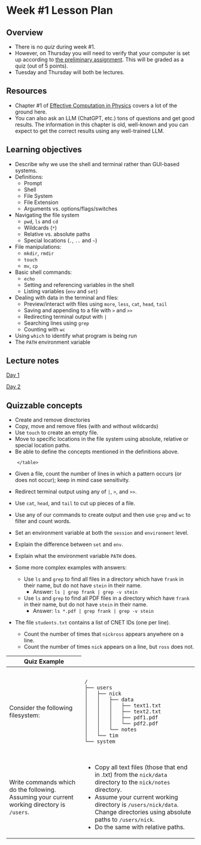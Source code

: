 # Week #1 Lesson Plan

## Overview
* There is no _quiz_ during week \#1.
* However, on Thursday you will need to verify that your computer is set up according to [the preliminary assignment](../assignments/prelims.md). This will be graded as a quiz (out of 5 points).
* Tuesday and Thursday will both be lectures.

## Resources
* Chapter \#1 of [Effective Computation in Physics](http://lilith.fisica.ufmg.br/~dickman/transfers/comp/textos/Effective%20Computation%20in%20Physics%20(Python).pdf) covers a lot of the ground here. 
* You can also ask an LLM (ChatGPT, etc.) tons of questions and get good results. The information in this chapter is old, well-known and you can expect to get the correct results using any well-trained LLM.

## Learning objectives

* Describe why we use the shell and terminal rather than GUI-based systems.
* Definitions:
  * Prompt
  * Shell
  * File System
  * File Extension
  * Arguments vs. options/flags/switches 
* Navigating the file system
  * `pwd`, `ls` and `cd`
  * Wildcards (`*`)
  * Relative vs. absolute paths
  * Special locations (`.`, `..` and `~`)
* File manipulations:
  * `mkdir`, `rmdir`
  * `touch`
  * `mv`, `cp`
* Basic shell commands:
  * `echo`
  * Setting and referencing variables in the shell
  * Listing variables (`env` and `set`)
* Dealing with data in the terminal and files:
  * Preview/interact with files using `more`, `less`, `cat`, `head`, `tail`
  * Saving and appending to a file with `>` and `>>`
  * Redirecting terminal output with `|`
  * Searching lines using `grep` 
  * Counting with `wc`
* Using `which` to identify what program is being run
* The `PATH` environment variable

## Lecture notes

[Day 1](../class_notes/01_terminal_cmd_line_shell.md)

[Day 2](../class_notes/02_more_shell_and_env.md)

## Quizzable concepts

* Create and remove directories
* Copy, move and remove files (with and without wildcards)
* Use `touch` to create an empty file.
* Move to specific locations in the file system using absolute, relative or special location paths.
* Be able to define the concepts mentioned in the definitions above.

<table>
    <thead>
        <tr>
            <th>Quiz Example</th>
        </tr>
    </thead>
    <tbody>
        <tr>
        <td>Consider the following filesystem:
        </td>
            <td>
                <pre><code>
/
├── users
│   ├── nick
│   │   ├── data
│   │   │   ├── text1.txt
│   │   │   ├── text2.txt
│   │   │   ├── pdf1.pdf
│   │   │   └── pdf2.pdf
│   │   └── notes
│   └── tim
└── system
                </code></pre>
        </td>
        </tr>
        <tr>
        <td>
        Write commands which do the following. Assuming your current working directory is <code>/users</code>.
        </td>
        <td>
        <ul>
        <li>Copy all text files (those that end in .txt) from the <code>nick/data</code> directory to the <code>nick/notes</code> directory.</li>
        <li>Assume your current working directory is <code>/users/nick/data</code>. Change directories using absolute paths to <code>/users/nick</code>.</li>
        <li>Do the same with relative paths.</li>
        </ul>
        </td>
        </tr>
        
        </table>

- Given a file, count the number of lines in which a pattern occurs (or does not occur); keep in mind case sensitivity.
- Redirect terminal output using any of `|`, `>`, and `>>`.
- Use `cat`, `head`, and `tail` to cut up pieces of a file.
- Use any of our commands to create output and then use `grep` and `wc` to filter and count words.
- Set an environment variable at both the `session` and `environment` level.
- Explain the difference between `set` and `env`.
- Explain what the environment variable `PATH` does.

- Some more complex examples with answers:
  - Use `ls` and `grep` to find all files in a directory which have `frank` in their name, but do not have `stein` in their name.
    - Answer: `ls | grep frank | grep -v stein`
  - Use `ls` and `grep` to find all PDF files in a directory which have `frank` in their name, but do not have `stein` in their name.
    - Answer: `ls *.pdf | grep frank | grep -v stein`
- The file `students.txt` contains a list of CNET IDs (one per line).
  - Count the number of times that `nickross` appears anywhere on a line.
  - Count the number of times `nick` appears on a line, but `ross` does not.